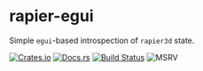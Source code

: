 # rapier-egui

Simple `egui`-based introspection of `rapier3d` state.

[![Crates.io](https://img.shields.io/crates/v/rapier-egui.svg?label=rapier-egui)](https://crates.io/crates/rapier-egui)
[![Docs.rs](https://docs.rs/rapier-egui/badge.svg)](https://docs.rs/rapier-egui)
[![Build Status](https://github.com/kvark/rapier-egui/workflows/Check/badge.svg)](https://github.com/kvark/rapier-egui/actions)
![MSRV](https://img.shields.io/badge/rustc-1.60+-blue.svg)
